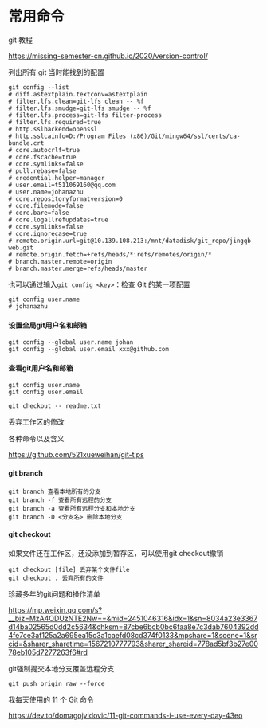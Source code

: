 # 常用命令



git 教程

https://missing-semester-cn.github.io/2020/version-control/



列出所有 git 当时能找到的配置

```shell
git config --list
# diff.astextplain.textconv=astextplain
# filter.lfs.clean=git-lfs clean -- %f
# filter.lfs.smudge=git-lfs smudge -- %f
# filter.lfs.process=git-lfs filter-process
# filter.lfs.required=true
# http.sslbackend=openssl
# http.sslcainfo=D:/Program Files (x86)/Git/mingw64/ssl/certs/ca-bundle.crt
# core.autocrlf=true
# core.fscache=true
# core.symlinks=false
# pull.rebase=false
# credential.helper=manager
# user.email=t511069160@qq.com
# user.name=johanazhu
# core.repositoryformatversion=0
# core.filemode=false
# core.bare=false
# core.logallrefupdates=true
# core.symlinks=false
# core.ignorecase=true
# remote.origin.url=git@10.139.108.213:/mnt/datadisk/git_repo/jingqb-web.git
# remote.origin.fetch=+refs/heads/*:refs/remotes/origin/*
# branch.master.remote=origin
# branch.master.merge=refs/heads/master
```

也可以通过输入`git config <key>`：检查 Git 的某一项配置

```shell
git config user.name
# johanazhu
```





#### 设置全局git用户名和邮箱

```shell
git config --global user.name johan
git config --global user.email xxx@github.com
```

#### 查看git用户名和邮箱

```shell
git config user.name
git config user.email
```



```shell
git checkout -- readme.txt
```

丢弃工作区的修改



各种命令以及含义

https://github.com/521xueweihan/git-tips





#### git branch

```shell
git branch 查看本地所有的分支
git branch -f 查看所有远程的分支
git branch -a 查看所有远程分支和本地分支
git branch -D <分支名> 删除本地分支
```



#### git checkout

如果文件还在工作区，还没添加到暂存区，可以使用git checkout撤销

```shell
git checkout [file] 丢弃某个文件file
git checkout . 丢弃所有的文件
```





珍藏多年的git问题和操作清单

https://mp.weixin.qq.com/s?__biz=MzA4ODUzNTE2Nw==&mid=2451046316&idx=1&sn=8034a23e3367d14ba02565d0dd2c5634&chksm=87cbe6bcb0bc6faa8e7c3dab7604392dd4fe7ce3af125a2a695ea15c3a1caefd08cd374f0133&mpshare=1&scene=1&srcid=&sharer_sharetime=1567210777793&sharer_shareid=778ad5bf3b27e0078eb105d7277263f6#rd



git强制提交本地分支覆盖远程分支

```
git push origin raw --force
```



我每天使用的 11 个 Git 命令

https://dev.to/domagojvidovic/11-git-commands-i-use-every-day-43eo

